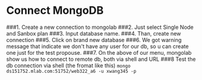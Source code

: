
# Connect MongoDB
###1. Create a new connection to mongolab
###2. Just select Single Node and Sanbox plan
###3. Input database name.
###4. Than, create new connection
###5. Click on brand new database
###6. We got warning message that indicate we don't have any user for our db, so u can create one just for the test propouse.
###7. On the above of our menu, mongolab show us how to connect to remote db, both via shell and URL
###8 Test the db connection via shell (the fromat like this)
`mongo ds151752.mlab.com:51752/web322_a6 -u xwang345 -p`
